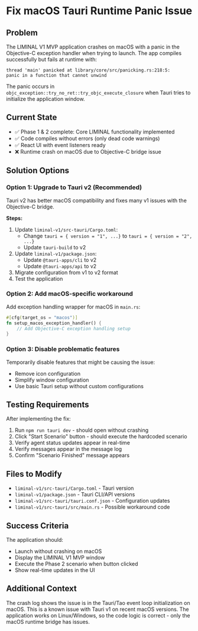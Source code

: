 # Fix macOS Tauri Runtime Panic Issue

## Problem
The LIMINAL V1 MVP application crashes on macOS with a panic in the Objective-C exception handler when trying to launch. The app compiles successfully but fails at runtime with:

```
thread 'main' panicked at library/core/src/panicking.rs:218:5:
panic in a function that cannot unwind
```

The panic occurs in `objc_exception::try_no_ret::try_objc_execute_closure` when Tauri tries to initialize the application window.

## Current State
- ✅ Phase 1 & 2 complete: Core LIMINAL functionality implemented
- ✅ Code compiles without errors (only dead code warnings)
- ✅ React UI with event listeners ready
- ❌ Runtime crash on macOS due to Objective-C bridge issue

## Solution Options

### Option 1: Upgrade to Tauri v2 (Recommended)
Tauri v2 has better macOS compatibility and fixes many v1 issues with the Objective-C bridge.

**Steps:**
1. Update `liminal-v1/src-tauri/Cargo.toml`:
   - Change `tauri = { version = "1", ...}` to `tauri = { version = "2", ...}`
   - Update `tauri-build` to v2
2. Update `liminal-v1/package.json`:
   - Update `@tauri-apps/cli` to v2
   - Update `@tauri-apps/api` to v2
3. Migrate configuration from v1 to v2 format
4. Test the application

### Option 2: Add macOS-specific workaround
Add exception handling wrapper for macOS in `main.rs`:

```rust
#[cfg(target_os = "macos")]
fn setup_macos_exception_handler() {
    // Add Objective-C exception handling setup
}
```

### Option 3: Disable problematic features
Temporarily disable features that might be causing the issue:
- Remove icon configuration
- Simplify window configuration
- Use basic Tauri setup without custom configurations

## Testing Requirements
After implementing the fix:
1. Run `npm run tauri dev` - should open without crashing
2. Click "Start Scenario" button - should execute the hardcoded scenario
3. Verify agent status updates appear in real-time
4. Verify messages appear in the message log
5. Confirm "Scenario Finished" message appears

## Files to Modify
- `liminal-v1/src-tauri/Cargo.toml` - Tauri version
- `liminal-v1/package.json` - Tauri CLI/API versions
- `liminal-v1/src-tauri/tauri.conf.json` - Configuration updates
- `liminal-v1/src-tauri/src/main.rs` - Possible workaround code

## Success Criteria
The application should:
- Launch without crashing on macOS
- Display the LIMINAL V1 MVP window
- Execute the Phase 2 scenario when button clicked
- Show real-time updates in the UI

## Additional Context
The crash log shows the issue is in the Tauri/Tao event loop initialization on macOS. This is a known issue with Tauri v1 on recent macOS versions. The application works on Linux/Windows, so the code logic is correct - only the macOS runtime bridge has issues.